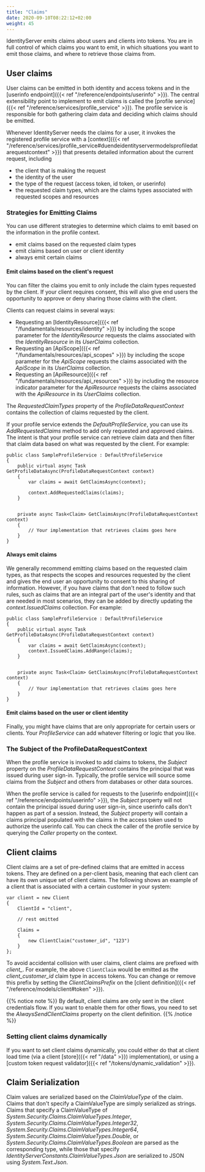 ```yaml
---
title: "Claims"
date: 2020-09-10T08:22:12+02:00
weight: 45
---
```


IdentityServer emits claims about users and clients into tokens. You are in full control of which claims you want to emit, in which situations you want to emit those claims, and where to retrieve those claims from.

## User claims
User claims can be emitted in both identity and access tokens and in the [userinfo endpoint]({{< ref "/reference/endpoints/userinfo" >}}). The central extensibility point to implement to emit claims is called the [profile service]({{< ref "/reference/services/profile_service" >}}). The profile service is responsible for both gathering claim data and deciding which claims should be emitted.

Whenever IdentityServer needs the claims for a user, it invokes the registered profile service with a [context]({{< ref "/reference/services/profile_service#duendeidentityservermodelsprofiledatarequestcontext" >}}) that presents detailed information about the current request, including

* the client that is making the request
* the identity of the user
* the type of the request (access token, id token, or userinfo)
* the requested claim types, which are the claims types associated with requested scopes and resources

### Strategies for Emitting Claims
You can use different strategies to determine which claims to emit based on the information in the profile context.

* emit claims based on the requested claim types
* emit claims based on user or client identity
* always emit certain claims

#### Emit claims based on the client's request
You can filter the claims you emit to only include the claim types requested by the client. If your client requires consent, this will also give end users the opportunity to approve or deny sharing those claims with the client.

Clients can request claims in several ways:
- Requesting an [IdentityResource]({{< ref "/fundamentals/resources/identity" >}}) by including the scope parameter for the *IdentityResource* requests the claims associated with the *IdentityResource* in its *UserClaims* collection.
- Requesting an [ApiScope]({{< ref "/fundamentals/resources/api_scopes" >}}) by including the scope parameter for the *ApiScope* requests the claims associated with the *ApiScope* in its *UserClaims* collection.
- Requesting an [ApiResource]({{< ref "/fundamentals/resources/api_resources" >}}) by including the resource indicator parameter for the *ApiResource* requests the claims associated with the *ApiResource* in its *UserClaims* collection.

The *RequestedClaimTypes* property of the *ProfileDataRequestContext* contains the collection of claims requested by the client.

If your profile service extends the *DefaultProfileService*, you can use its *AddRequestedClaims* method to add only requested and approved claims. The intent is that your profile service can retrieve claim data and then filter that claim data based on what was requested by the client. For example:

```
public class SampleProfileService : DefaultProfileService
{
    public virtual async Task GetProfileDataAsync(ProfileDataRequestContext context)
    {
        var claims = await GetClaimsAsync(context);
        
        context.AddRequestedClaims(claims);
    }


    private async Task<Claim> GetClaimsAsync(ProfileDataRequestContext context)
    {
        // Your implementation that retrieves claims goes here
    }
}
```

#### Always emit claims
We generally recommend emitting claims based on the requested claim types, as that respects the scopes and resources requested by the client and gives the end user an opportunity to consent to this sharing of information. However, if you have claims that don't need to follow such rules, such as claims that are an integral part of the user's identity and that are needed in most scenarios, they can be added by directly updating the *context.IssuedClaims* collection. For example:

```
public class SampleProfileService : DefaultProfileService
{
    public virtual async Task GetProfileDataAsync(ProfileDataRequestContext context)
    {
        var claims = await GetClaimsAsync(context);
        context.IssuedClaims.AddRange(claims);
    }


    private async Task<Claim> GetClaimsAsync(ProfileDataRequestContext context)
    {
        // Your implementation that retrieves claims goes here
    }
}
```

#### Emit claims based on the user or client identity
Finally, you might have claims that are only appropriate for certain users or clients. Your *ProfileService* can add whatever filtering or logic that you like.

### The Subject of the ProfileDataRequestContext
When the profile service is invoked to add claims to tokens, the *Subject* property on the *ProfileDataRequestContext* contains the principal that was issued during user sign-in. Typically, the profile service will source some claims from the *Subject* and others from databases or other data sources.

When the profile service is called for requests to the [userinfo endpoint]({{< ref "/reference/endpoints/userinfo" >}}), the *Subject* property will not contain the principal issued during user sign-in, since userinfo calls don't happen as part of a session. Instead, the *Subject* property will contain a claims principal populated with the claims in the access token used to authorize the userinfo call. You can check the caller of the profile service by querying the *Caller* property on the context.

## Client claims
Client claims are a set of pre-defined claims that are emitted in access tokens. They are defined on a per-client basis, meaning that each client can have its own unique set of client claims. The following shows an example of a client that is associated with a certain customer in your system:

```
var client = new Client
{
    ClientId = "client",

    // rest omitted

    Claims =
    {
        new ClientClaim("customer_id", "123")
    }
};
```

To avoid accidental collision with user claims, client claims are prefixed with *client_*. For example, the above `ClientClaim` would be emitted as the *client_customer_id* claim type in access tokens. You can change or remove this prefix by setting the *ClientClaimsPrefix* on the [client definition]({{< ref "/reference/models/client#token" >}}). 

{{% notice note %}}
By default, client claims are only sent in the client credentials flow. If you want to enable them for other flows, you need to set the *AlwaysSendClientClaims* property on the client definition.
{{% /notice %}}

### Setting client claims dynamically
If you want to set client claims dynamically, you could either do that at client load time (via a client [store]({{< ref "/data" >}}) implementation), or using a [custom token request validator]({{< ref "/tokens/dynamic_validation" >}}).


## Claim Serialization
Claim values are serialized based on the *ClaimValueType* of the claim. Claims that don't specify a ClaimValueType are simply serialized as strings. Claims that specify a ClaimValueType of *System.Security.Claims.ClaimValueTypes.Integer*, *System.Security.Claims.ClaimValueTypes.Integer32*, *System.Security.Claims.ClaimValueTypes.Integer64*, *System.Security.Claims.ClaimValueTypes.Double*, or *System.Security.Claims.ClaimValueTypes.Boolean* are parsed as the corresponding type, while those that specify *IdentityServerConstants.ClaimValueTypes.Json* are serialized to JSON using *System.Text.Json*.
